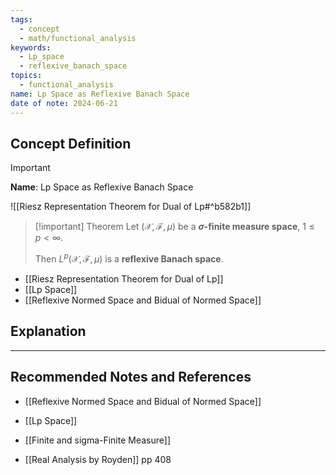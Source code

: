```yaml
---
tags:
  - concept
  - math/functional_analysis
keywords:
  - Lp_space
  - reflexive_banach_space
topics:
  - functional_analysis
name: Lp Space as Reflexive Banach Space
date of note: 2024-06-21
---
```


## Concept Definition

>[!important]
>**Name**: Lp Space as Reflexive Banach Space

 ![[Riesz Representation Theorem for Dual of Lp#^b582b1]]

>[!important] Theorem
> Let $(\mathcal{X}, \mathscr{F}, \mu)$ be a **$\sigma$-finite measure space**, $1\le p < \infty$.
> 
> Then $L^p(\mathcal{X}, \mathscr{F}, \mu)$ is a **reflexive Banach space**.


- [[Riesz Representation Theorem for Dual of Lp]]
- [[Lp Space]]
- [[Reflexive Normed Space and Bidual of Normed Space]]


## Explanation





-----------
##  Recommended Notes and References



- [[Reflexive Normed Space and Bidual of Normed Space]]
- [[Lp Space]]

- [[Finite and sigma-Finite Measure]]

- [[Real Analysis by Royden]] pp 408